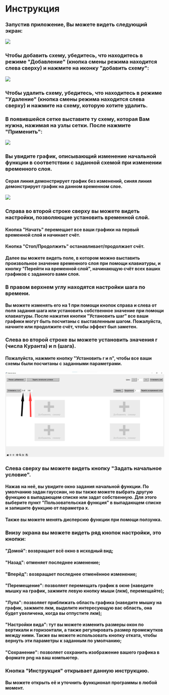 # Инструкция

### Запустив приложение, Вы можете видеть следующий экран:
<picture>
  <img src="https://github.com/AlexandraDelaya/New/blob/main/images/git0%20MAIN.png">
</picture>

### Чтобы добавить схему, убедитесь, что находитесь в режиме "Добавление" (кнопка смены режима находится слева сверху) и нажмите на иконку "добавить схему":
<picture>
  <img src="https://github.com/AlexandraDelaya/New/blob/main/images/git1%5B1%5D(0).png">
</picture>

### Чтобы удалить схему, убедитесь, что находитесь в режиме "Удаление" (кнопка смены режима находится слева сверху) и нажмите на схему, которую хотите удалить.

### В появившейся сетке выставите ту схему, которая Вам нужна, нажимая на узлы сетки. После нажмите "Применить":
<picture>
  <img src="https://github.com/AlexandraDelaya/New/blob/main/images/git3%5B1%5D.png">
</picture>

### Вы увидите график, описывающий изменение начальной функции в соответствии с заданной схемой при изменении временного слоя.
#### Серая линия демонстрирует график без изменений, синяя линия демонстрирует график на данном временном слое.
<picture>
  <img src="https://github.com/AlexandraDelaya/New/blob/main/images/git4.png">
</picture>

### Справа во второй строке сверху вы можете видеть настройки, позволяющие установить временной слой.
#### Кнопка "Начать" перемещает все ваши графики на первый временной слой и начинает счёт.
#### Кнопка "Стоп/Продолжить" останавливает/продолжает счёт.
#### Далее вы можете видеть поле, в котором можно выставить произвольное значение временного слоя при помощи клавиатуры, и кнопку "Перейти на временной слой", начинающую счёт всех ваших графиков с заданного вами слоя.

### В правом верхнем углу находятся настройки шага по времени.
#### Вы можете изменять его на 1 при помощи кнопок справа и слева от поля задания шага или установить собственное значение при помощи клавиатуры. После нажатия кнопки "Установить шаг" все ваши графики могут быть посчитаны с выставленным шагом. Пожалуйста, начните или продолжите счёт, чтобы эффект был заметен.

### Слева во второй строке вы можете установить значения r (числа Куранта) и n (шага).
#### Пожалуйста, нажмите кнопку "Установить r и n", чтобы все ваши схемы были посчитаны с заданными параметрами.

<picture>
  <img src="https://github.com/AlexandraDelaya/NumericSolutions/blob/AlexandraDelaya-patch-1/images/git1%5B1%5D(1).png">
</picture>
 
### Слева сверху вы можете видеть кнопку "Задать начальное условие". 
#### Нажав на неё, вы увидите окно задания начальной функции. По умолчанию задан гауссиан, но вы также можете выбрать другую функцию в выпадающем списке или задат собственную. Для этого выберите пункт "Пользовательская функция" в выпадающем списке и запишите функцию от параметра х.
#### Также вы можете менять дисперсию функции при помощи ползунка.

### Внизу экрана вы можете видеть ряд кнопок настройки, это кнопки:
#### "Домой": возвращает всё окно в исходный вид;
#### "Назад": отменяет последнее изменение;
#### "Вперёд": возвращает последнее отменённое изменение;
#### "Перемещение": позволяет перемещать график в окне (наведите мышку на график, зажмите левую кнопку мыши (лкм), перемещайте);
#### "Лупа": позволяет приближать область графика (наведите мышку на график, зажмите лкм, выделите интересующую вас область, она будет увеличена, когда вы отпустите лкм);
#### "Настройки вида": тут вы можете изменить размеры окон по вертикали и горизонтали, а также регулировать размер промежутков между ними. Также вы можете использовать кнопку отката, чтобы вернуть эти параметры к заданным по умолчанию;
#### "Сохранение": позволяет сохранить изображение вашего графика в формате png на ваш компьютер.

### Кнопка "Инструкция" открывает данную инструкцию.
#### Вы можете открыть её и уточнить функционал программы в любой момент.



<!-- Надо обрезать изображения более красиво. Цветовая гамма стрелок (норм?). Проверить ссылки на изображения (потом, когда изображения будут ок). -->
